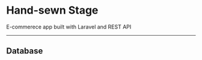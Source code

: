 <h1>Hand-sewn Stage</h1>
<p>E-commerece app built with Laravel and REST API</p>
<hr>
<h2>Database</h2>
<img src="D:\Projects\HSS\HSS.jpg" alt="">
